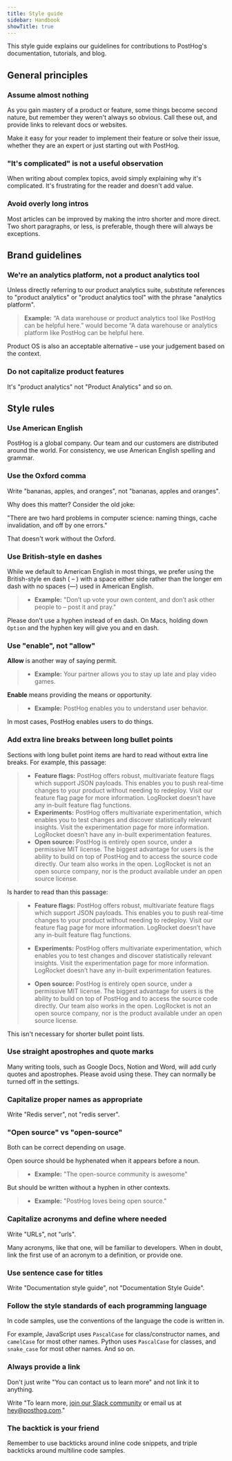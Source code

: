 ```yaml
---
title: Style guide
sidebar: Handbook
showTitle: true
---
```


This style guide explains our guidelines for contributions to PostHog's documentation, tutorials, and blog.

## General principles

### Assume almost nothing

As you gain mastery of a product or feature, some things become second nature, but remember they weren't always so obvious. Call these out, and provide links to relevant docs or websites.

Make it easy for your reader to implement their feature or solve their issue, whether they are an expert or just starting out with PostHog. 

### "It's complicated" is not a useful observation

When writing about complex topics, avoid simply explaining why it's complicated. It's frustrating for the reader and doesn't add value.

### Avoid overly long intros

Most articles can be improved by making the intro shorter and more direct. Two short paragraphs, or less, is preferable, though there will always be exceptions.

## Brand guidelines

### We're an analytics platform, not a product analytics tool

Unless directly referring to our product analytics suite, substitute references to "product analytics" or "product analytics tool" with the phrase "analytics platform".

> **Example:** “A data warehouse or product analytics tool like PostHog can be helpful here.” would become “A data warehouse or analytics platform like PostHog can be helpful here.

Product OS is also an acceptable alternative – use your judgement based on the context.

### Do not capitalize product features

It's "product analytics" not "Product Analytics" and so on.

## Style rules

### Use American English

PostHog is a global company. Our team and our customers are distributed around the world. For consistency, we use American English spelling and grammar.

### Use the Oxford comma 

Write "bananas, apples, and oranges", not "bananas, apples and oranges".

Why does this matter? Consider the old joke:

"There are two hard problems in computer science: naming things, cache invalidation, and off by one errors."

That doesn't work without the Oxford.

### Use British-style en dashes

While we default to American English in most things, we prefer using the British-style en dash ( – ) with a space either side rather than the longer em dash with no spaces (—) used in American English.

> - **Example:** "Don’t up vote your own content, and don’t ask other people to – post it and pray."

Please don't use a hyphen instead of en dash. On Macs, holding down `Option` and the hyphen key will give you and en dash.

### Use "enable", not "allow"

**Allow** is another way of saying permit.

> - **Example:** Your partner allows you to stay up late and play video games.

**Enable** means providing the means or opportunity. 

> - **Example:** PostHog enables you to understand user behavior.

In most cases, PostHog enables users to do things.

### Add extra line breaks between long bullet points

Sections with long bullet point items are hard to read without extra line breaks. For example, this passage:

> - **Feature flags:** PostHog offers robust, multivariate feature flags which support JSON payloads. This enables you to push real-time changes to your product without needing to redeploy. Visit our feature flag page for more information. LogRocket doesn’t have any in-built feature flag functions.
>- **Experiments:** PostHog offers multivariate experimentation, which enables you to test changes and discover statistically relevant insights. Visit the experimentation page for more information. LogRocket doesn’t have any in-built experimentation features.
>- **Open source:** PostHog is entirely open source, under a permissive MIT license. The biggest advantage for users is the ability to build on top of PostHog and to access the source code directly. Our team also works in the open. LogRocket is not an open source company, nor is the product available under an open source license.

Is harder to read than this passage:

> - **Feature flags:** PostHog offers robust, multivariate feature flags which support JSON payloads. This enables you to push real-time changes to your product without needing to redeploy. Visit our feature flag page for more information. LogRocket doesn’t have any in-built feature flag functions.
>
>- **Experiments:** PostHog offers multivariate experimentation, which enables you to test changes and discover statistically relevant insights. Visit the experimentation page for more information. LogRocket doesn’t have any in-built experimentation features.
>
>- **Open source:** PostHog is entirely open source, under a permissive MIT license. The biggest advantage for users is the ability to build on top of PostHog and to access the source code directly. Our team also works in the open. LogRocket is not an open source company, nor is the product available under an open source license.

This isn't necessary for shorter bullet point lists.

### Use straight apostrophes and quote marks

Many writing tools, such as Google Docs, Notion and Word, will add curly quotes and apostrophes. Please avoid using these. They can normally be turned off in the settings.

### Capitalize proper names as appropriate

Write "Redis server", not "redis server".

### "Open source" vs "open-source"

Both can be correct depending on usage.

Open source should be hyphenated when it appears before a noun.

> - **Example:** "The open-source community is awesome"

But should be written without a hyphen in other contexts.

> - **Example:** "PostHog loves being open source."

### Capitalize acronyms and define where needed

Write "URLs", not "urls".

Many acronyms, like that one, will be familiar to developers. When in doubt, link the first use of an acronym to a definition, or provide one.

### Use sentence case for titles

Write "Documentation style guide", not "Documentation Style Guide". 

### Follow the style standards of each programming language

In code samples, use the conventions of the language the code is written in.

For example, JavaScript uses `PascalCase` for class/constructor names, and `camelCase` for most other names. Python uses `PascalCase` for classes, and `snake_case` for most other names. And so on.

### Always provide a link

Don't just write "You can contact us to learn more" and not link it to anything.

Write "To learn more, [join our Slack community](https://posthog.com/slack) or email us at [hey@posthog.com](mailto:hey@posthog.com)."

### The backtick is your friend

Remember to use backticks around inline code snippets, and triple backticks around multiline code samples.
